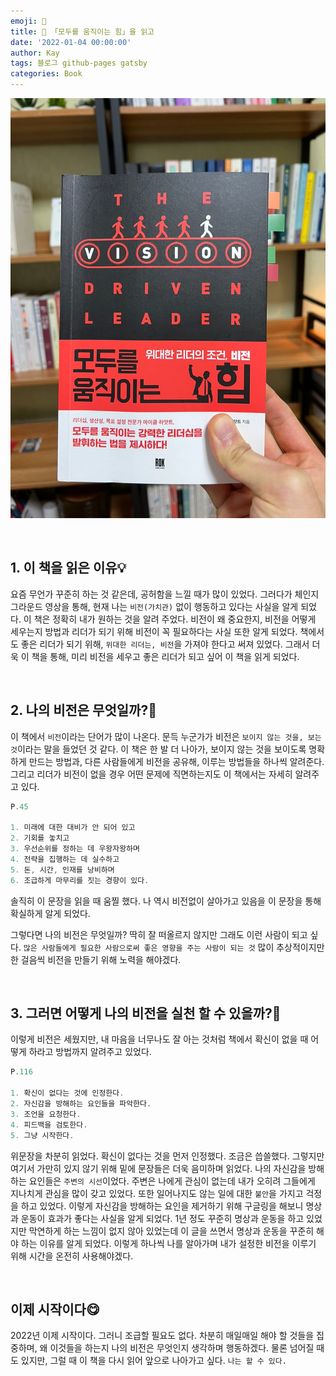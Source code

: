 ```yaml
---
emoji: 📕
title: 📕 「모두를 움직이는 힘」을 읽고
date: '2022-01-04 00:00:00'
author: Kay
tags: 블로그 github-pages gatsby
categories: Book
---
```


![book](books.jpeg)

<br>

## **1\. 이 책을 읽은 이유💡**

요즘 무언가 꾸준히 하는 것 같은데, 공허함을 느낄 때가 많이 있었다.
그러다가 체인지 그라운드 영상을 통해, 현재 나는 `비전(가치관)` 없이 행동하고 있다는 사실을 알게 되었다.
이 책은 정확히 내가 원하는 것을 알려 주었다. 비전이 왜 중요한지, 비전을 어떻게 세우는지 방법과
리더가 되기 위해 비전이 꼭 필요하다는 사실 또한 알게 되었다.
책에서도 좋은 리더가 되기 위해, `위대한 리더는, 비전`을 가져야 한다고 써져 있었다.
그래서 더욱 이 책을 통해, 미리 비전을 세우고 좋은 리더가 되고 싶어 이 책을 읽게 되었다.

<br>

## **2\. 나의 비전은 무엇일까?🧐**

이 책에서 `비전`이라는 단어가 많이 나온다. 문득 누군가가 비전은 `보이지 않는 것을, 보는 것`이라는 말을 들었던 것 같다.
이 책은 한 발 더 나아가, 보이지 않는 것을 보이도록 명확하게 만드는 방법과, 다른 사람들에게 비전을 공유해, 이루는 방법들을 하나씩 알려준다. 그리고 리더가 비전이 없을 경우 어떤 문제에 직면하는지도 이 책에서는 자세히 알려주고 있다.

```js
P.45

1. 미래에 대한 대비가 안 되어 있고
2. 기회를 놓치고
3. 우선순위를 정하는 데 우왕자왕하며
4. 전략을 집행하는 데 실수하고
5. 돈, 시간, 인재를 낭비하며
6. 조급하게 마무리를 짓는 경향이 있다.
```

솔직히 이 문장을 읽을 때 움찔 했다. 나 역시 비전없이 살아가고 있음을 이 문장을 통해 확실하게 알게 되었다.

그렇다면 나의 비전은 무엇일까? 딱히 잘 떠올르지 않지만 그래도 이런 사람이 되고 싶다. `많은 사람들에게 필요한 사람으로써 좋은 영향을 주는 사람이 되는 것` 많이 추상적이지만 한 걸음씩 비전을 만들기 위해 노력을 해야겠다.

<br>

## **3\. 그러면 어떻게 나의 비전을 실천 할 수 있을까?💪**

이렇게 비전은 세웠지만, 내 마음을 너무나도 잘 아는 것처럼 책에서 확신이 없을 때 어떻게 하라고 방법까지 알려주고 있었다.

```js
P.116

1. 확신이 없다는 것에 인정한다.
2. 자신감을 방해하는 요인들을 파악한다.
3. 조언을 요청한다.
4. 피드백을 검토한다.
5. 그냥 시작한다.
```

위문장을 차분히 읽었다. 확신이 없다는 것을 먼저 인정했다. 조금은 씁쓸했다. 그렇지만 여기서 가만히 있지 않기 위해 밑에 문장들은 더욱 음미하며 읽었다. 나의 자신감을 방해하는 요인들은 `주변의 시선`이었다. 주변은 나에게 관심이 없는데 내가 오히려 그들에게 지나치게 관심을 많이 갖고 있었다. 또한 일어나지도 않는 일에 대한 `불안`을 가지고 걱정을 하고 있었다. 이렇게 자신감을 방해하는 요인을 제거하기 위해 구글링을 해보니 명상과 운동이 효과가 좋다는 사실을 알게 되었다. 1년 정도 꾸준히 명상과 운동을 하고 있었지만 막연하게 하는 느낌이 없지 않아 있었는데 이 글을 쓰면서 명상과 운동을 꾸준히 해야 하는 이유를 알게 되었다. 이렇게 하나씩 나를 알아가며 내가 설정한 비전을 이루기 위해 시간을 온전히 사용해야겠다.

<br>

## **이제 시작이다😋**

2022년 이제 시작이다.
그러니 조급할 필요도 없다.
차분히 매일매일 해야 할 것들을 집중하며, 왜 이것들을 하는지 나의 비전은 무엇인지 생각하며 행동하겠다.
물론 넘어질 때도 있지만, 그럴 때 이 책을 다시 읽어 앞으로 나아가고 싶다.
`나는 할 수 있다.`
